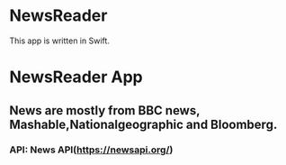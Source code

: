 # NewsReader
This app is written in Swift. 
# NewsReader App
## News are mostly from BBC news, Mashable,Nationalgeographic and Bloomberg.
### API: News API(https://newsapi.org/)
